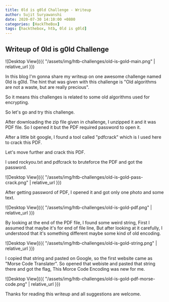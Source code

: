 ```yaml
---
title: 0ld is g0ld Challenge - Writeup
author: Sujit Suryawanshi
date: 2020-07-30 14:10:00 +0800
categories: [HackTheBox]
tags: [hackthebox, htb, 0ld is g0ld]
---
```


<h2 data-toc-skip>Writeup of 0ld is g0ld Challenge</h2>


![Desktop View]({{ "/assets/img/htb-challenges/old-is-gold-main.png" | relative_url }})


In this blog I'm gonna share my writeup on one awesome challenge named 0ld is g0ld.
The hint that was given with this challenge is "Old algorithms are not a waste, but are really precious".

So it means this challenges is related to some old algorithms used for encrypting.

So let's go and try this challenge.

After downloading the zip file given in challenge, I unzipped it and it was PDF file. So I opened it but the PDF required password to open it.

After a little bit google, I found a tool called "pdfcrack" which is I used here to crack this PDF.

Let's move further and crack this PDF.

I used rockyou.txt and pdfcrack to bruteforce the PDF and got the password.

![Desktop View]({{ "/assets/img/htb-challenges/old-is-gold-pass-crack.png" | relative_url }})

After getting password of PDF, I opened it and got only one photo and some text.

![Desktop View]({{ "/assets/img/htb-challenges/old-is-gold-pdf.png" | relative_url }})

By looking at the end of the PDF file, I found some weird string, First I assumed that maybe it's for end of file line, But after looking at it carefully, I understood that it's something different maybe some kind of old encoding.

![Desktop View]({{ "/assets/img/htb-challenges/old-is-gold-string.png" | relative_url }})

I copied that string and pasted on Google, so the first website came as "Morse Code Translater". So opened that webiste and pasted that string there and got the flag, This Morce Code Encoding was new for me.

![Desktop View]({{ "/assets/img/htb-challenges/old-is-gold-pdf-morse-code.png" | relative_url }})

Thanks for reading this writeup and all suggestions are welcome.

